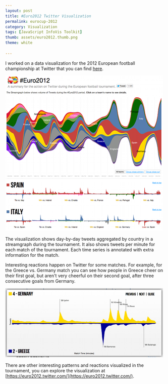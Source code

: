 ```yaml
---
layout: post
title: #Euro2012 Twitter Visualization
permalink: eurocup-2012
category: Visualization
tags: [JavaScript InfoVis Toolkit]
thumb: assets/euro2012.thumb.png
theme: white

---
```


I worked on a data visualization for the 2012 European football championship at Twitter that you can find [here](https://euro2012.twitter.com/).

![Euro2012 Twitter visualization](/assets/euro2012/1.png)

The visualization shows day-by-day tweets aggregated by country in a streamgraph during the tournament. It also shows tweets per minute for each match of the tournament. Each time series is annotated with extra information for the match.

Interesting reactions happen on Twitter for some matches. For example,
for the Greece vs. Germany match you can see how people in Greece cheer
on their first goal, but aren't very cheerful on their second goal,
after three consecutive goals from Germany.

![Euro2012 Twitter visualization](/assets/euro2012/2.png)

There are other interesting patterns and reactions visualized in the
tournament, you can explore the visualization at
[https://euro2012.twitter.com/](https://euro2012.twitter.com/).

